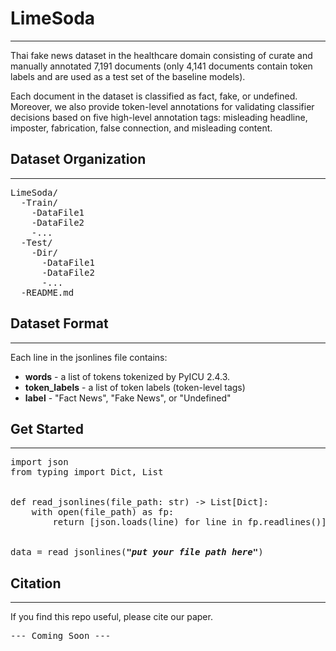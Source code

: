 
# LimeSoda
***
Thai fake news dataset in the healthcare domain consisting of curate and manually annotated 7,191 documents (only 4,141 documents contain token labels and are used as a test set of the baseline models).

Each document in the dataset is classified as fact, fake, or undefined. Moreover, we also provide token-level annotations for validating classifier decisions based on five high-level annotation tags: misleading headline, imposter, fabrication, false connection, and misleading content.

## Dataset Organization
***
<pre>
LimeSoda/
  -Train/
    -DataFile1
    -DataFile2
    -...
  -Test/
    -Dir/
      -DataFile1
      -DataFile2
      -...
  -README.md
</pre>

## Dataset Format
***
Each line in the jsonlines file contains:
- **words** - a list of tokens tokenized by PyICU 2.4.3.
- **token_labels** - a list of token labels (token-level tags)
- **label** - "Fact News", "Fake News", or "Undefined"

## Get Started
***
<pre>
import json
from typing import Dict, List


def read_jsonlines(file_path: str) -> List[Dict]:
    with open(file_path) as fp:
        return [json.loads(line) for line in fp.readlines()]


data = read_jsonlines(<i><b>"put your file path here"</b></i>)
</pre>

## Citation
***
If you find this repo useful, please cite our paper.

<pre>
--- Coming Soon ---
</pre>
